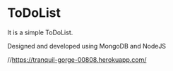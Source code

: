 # ToDoList
It is a simple ToDoList.

Designed and developed using MongoDB and NodeJS


//https://tranquil-gorge-00808.herokuapp.com/
